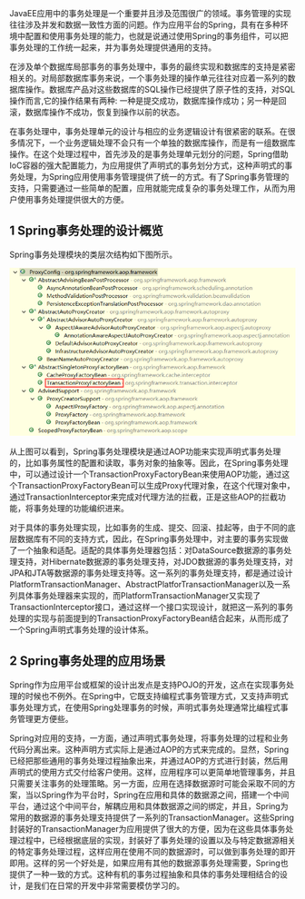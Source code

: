 JavaEE应用中的事务处理是一个重要并且涉及范围很广的领域。事务管理的实现往往涉及并发和数据一致性方面的问题。作为应用平台的Spring，具有在多种环境中配置和使用事务处理的能力，也就是说通过使用Spring的事务组件，可以把事务处理的工作统一起来，并为事务处理提供通用的支持。

在涉及单个数据库局部事务的事务处理中，事务的最终实现和数据库的支持是紧密相关的。对局部数据库事务来说，一个事务处理的操作单元往往对应着一系列的数据库操作。数据库产品对这些数据库的SQL操作已经提供了原子性的支持，对SQL操作而言,它的操作结果有两种: 一种是提交成功，数据库操作成功；另一种是回滚，数据库操作不成功，恢复到操作以前的状态。

在事务处理中，事务处理单元的设计与相应的业务逻辑设计有很紧密的联系。在很多情况下，一个业务逻辑处理不会只有一个单独的数据库操作，而是有一组数据库操作。在这个处理过程中，首先涉及的是事务处理单元划分的问题，Spring借助IoC容器的强大配置能力，为应用提供了声明式的事务划分方式，这种声明式的事务处理，为Spring应用使用事务管理提供了统一的方式。有了Spring事务管理的支持，只需要通过一些简单的配置，应用就能完成复杂的事务处理工作，从而为用户使用事务处理提供很大的方便。
## 1 Spring事务处理的设计概览
Spring事务处理模块的类层次结构如下图所示。

![avatar](/images/springTransaction/Spring事务处理模块类层次结构.png)

从上图可以看到，Spring事务处理模块是通过AOP功能来实现声明式事务处理的，比如事务属性的配置和读取，事务对象的抽象等。因此，在Spring事务处理中，可以通过设计一个TransactionProxyFactoryBean来使用AOP功能，通过这个TransactionProxyFactoryBean可以生成Proxy代理对象，在这个代理对象中，通过TransactionInterceptor来完成对代理方法的拦截，正是这些AOP的拦截功能，将事务处理的功能编织进来。

对于具体的事务处理实现，比如事务的生成、提交、回滚、挂起等，由于不同的底层数据库有不同的支持方式，因此，在Spring事务处理中，对主要的事务实现做了一个抽象和适配。适配的具体事务处理器包括：对DataSource数据源的事务处理支持，对Hibernate数据源的事务处理支持，对JDO数据源的事务处理支持，对JPA和JTA等数据源的事务处理支持等。这一系列的事务处理支持，都是通过设计PlatformTransactionManager、AbstractPlatforTransactionManager以及一系列具体事务处理器来实现的，而PlatformTransactionManager又实现了TransactionInterceptor接口，通过这样一个接口实现设计，就把这一系列的事务处理的实现与前面提到的TransactionProxyFactoryBean结合起来，从而形成了一个Spring声明式事务处理的设计体系。

## 2 Spring事务处理的应用场景
Spring作为应用平台或框架的设计出发点是支持POJO的开发，这点在实现事务处理的时候也不例外。在Spring中，它既支持编程式事务管理方式，又支持声明式事务处理方式，在使用Spring处理事务的时候，声明式事务处理通常比编程式事务管理更方便些。

Spring对应用的支持，一方面，通过声明式事务处理，将事务处理的过程和业务代码分离出来。这种声明方式实际上是通过AOP的方式来完成的。显然，Spring已经把那些通用的事务处理过程抽象出来，并通过AOP的方式进行封装，然后用声明式的使用方式交付给客户使用。这样，应用程序可以更简单地管理事务，并且只需要关注事务的处理策略。另一方面，应用在选择数据源时可能会采取不同的方案，当以Spring作为平台时，Spring在应用和具体的数据源之间，搭建一个中间平台，通过这个中间平台，解耦应用和具体数据源之间的绑定，并且，Spring为常用的数据源的事务处理支持提供了一系列的TransactionManager。这些Spring封装好的TransactionManager为应用提供了很大的方便，因为在这些具体事务处理过程中，已经根据底层的实现，封装好了事务处理的设置以及与特定数据源相关的特定事务处理过程，这样应用在使用不同的数据源时，可以做到事务处理的即开即用。这样的另一个好处是，如果应用有其他的数据源事务处理需要，Spring也提供了一种一致的方式。这种有机的事务过程抽象和具体的事务处理相结合的设计，是我们在日常的开发中非常需要模仿学习的。